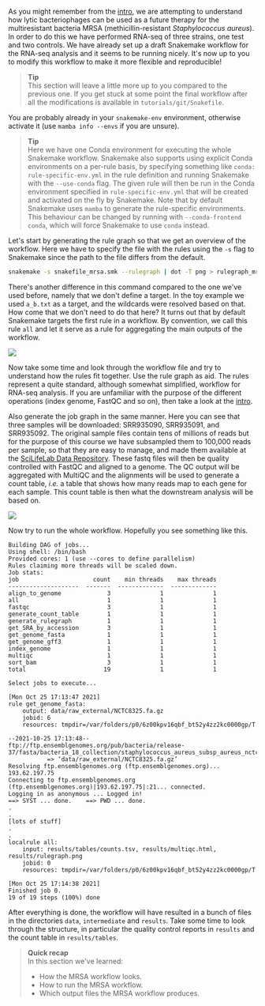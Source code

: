 As you might remember from the [intro](introduction), we are attempting to
understand how lytic bacteriophages can be used as a future therapy for the
multiresistant bacteria MRSA (methicillin-resistant _Staphylococcus aureus_).
In order to do this we have performed RNA-seq of three strains, one test and
two controls. We have already set up a draft Snakemake workflow for the RNA-seq
analysis and it seems to be running nicely. It's now up to you to modify this
workflow to make it more flexible and reproducible!

> **Tip** <br>
> This section will leave a little more up to you compared to the previous
> one. If you get stuck at some point the final workflow after all the
> modifications is available in `tutorials/git/Snakefile`.

You are probably already in your `snakemake-env` environment, otherwise
activate it (use `mamba info --envs` if you are unsure).

> **Tip** <br>
> Here we have one Conda environment for executing the whole Snakemake
> workflow. Snakemake also supports using explicit Conda environments on
> a per-rule basis, by specifying something like `conda:
> rule-specific-env.yml` in the rule definition and running Snakemake with
> the `--use-conda` flag. The given rule will then be run in the Conda
> environment specified in `rule-specific-env.yml` that will be created and
> activated on the fly by Snakemake. Note that by default Snakemake uses 
> `mamba` to generate the rule-specific environments. This behaviour can be 
> changed by running with `--conda-frontend conda`, which will force 
> Snakemake to use `conda` instead.

Let's start by generating the rule graph so that we get an overview of the
workflow. Here we have to specify the file with the rules using the `-s` 
flag to Snakemake since the path to the file differs from the default.

```bash
snakemake -s snakefile_mrsa.smk --rulegraph | dot -T png > rulegraph_mrsa.png
```

There's another difference in this command compared to the one we've used
before, namely that we don't define a target. In the toy example we used 
`a_b.txt` as a target, and the wildcards were resolved based on that.
How come that we don't need to do that here? It turns out that by default
Snakemake targets the first rule in a workflow. By convention, we call this rule
`all` and let it serve as a rule for aggregating the main outputs of the
workflow.

![](images/rulegraph_mrsa.svg)

Now take some time and look through the workflow file and try to understand how
the rules fit together. Use the rule graph as aid. The rules represent a quite
standard, although somewhat simplified, workflow for RNA-seq analysis. If you
are unfamiliar with the purpose of the different operations (index genome,
FastQC and so on), then take a look at the [intro](introduction).

Also generate the job graph in the same manner. Here you can see that three
samples will be downloaded: SRR935090, SRR935091, and SRR935092. The 
original sample files contain tens of millions of reads but for the purpose 
of this course we have subsampled them to 100,000 reads per sample, so that 
they are easy to manage, and made them available at the [SciLifeLab Data 
Repository](https://figshare.scilifelab.se/articles/educational_resource/MRSA_case_study_example_data/22246417).
These fastq files will then be quality controlled with FastQC and aligned to 
a genome. The QC output will be aggregated with MultiQC and the alignments 
will be used to generate a count table, *i.e.* a table that shows how many 
reads map to each gene for each sample. This count table is then what the 
downstream analysis will be based on.

![](images/dag_mrsa.svg)

Now try to run the whole workflow. Hopefully you see something like this.

```no-highlight
Building DAG of jobs...
Using shell: /bin/bash
Provided cores: 1 (use --cores to define parallelism)
Rules claiming more threads will be scaled down.
Job stats:
job                     count    min threads    max threads
--------------------  -------  -------------  -------------
align_to_genome             3              1              1
all                         1              1              1
fastqc                      3              1              1
generate_count_table        1              1              1
generate_rulegraph          1              1              1
get_SRA_by_accession        3              1              1
get_genome_fasta            1              1              1
get_genome_gff3             1              1              1
index_genome                1              1              1
multiqc                     1              1              1
sort_bam                    3              1              1
total                      19              1              1

Select jobs to execute...

[Mon Oct 25 17:13:47 2021]
rule get_genome_fasta:
    output: data/raw_external/NCTC8325.fa.gz
    jobid: 6
    resources: tmpdir=/var/folders/p0/6z00kpv16qbf_bt52y4zz2kc0000gp/T

--2021-10-25 17:13:48--  ftp://ftp.ensemblgenomes.org/pub/bacteria/release-37/fasta/bacteria_18_collection/staphylococcus_aureus_subsp_aureus_nctc_8325/dna//Staphylococcus_aureus_subsp_aureus_nctc_8325.ASM1342v1.dna_rm.toplevel.fa.gz
           => ‘data/raw_external/NCTC8325.fa.gz’
Resolving ftp.ensemblgenomes.org (ftp.ensemblgenomes.org)... 193.62.197.75
Connecting to ftp.ensemblgenomes.org (ftp.ensemblgenomes.org)|193.62.197.75|:21... connected.
Logging in as anonymous ... Logged in!
==> SYST ... done.    ==> PWD ... done.
.
.
[lots of stuff]
.
.
localrule all:
    input: results/tables/counts.tsv, results/multiqc.html, results/rulegraph.png
    jobid: 0
    resources: tmpdir=/var/folders/p0/6z00kpv16qbf_bt52y4zz2kc0000gp/T

[Mon Oct 25 17:14:38 2021]
Finished job 0.
19 of 19 steps (100%) done
```

After everything is done, the workflow will have resulted in a bunch of files
in the directories `data`, `intermediate` and `results`. Take some time to look
through the structure, in particular the quality control reports in `results`
and the count table in `results/tables`.

> **Quick recap** <br>
> In this section we've learned:
>
> - How the MRSA workflow looks.
> - How to run the MRSA workflow.
> - Which output files the MRSA workflow produces.
